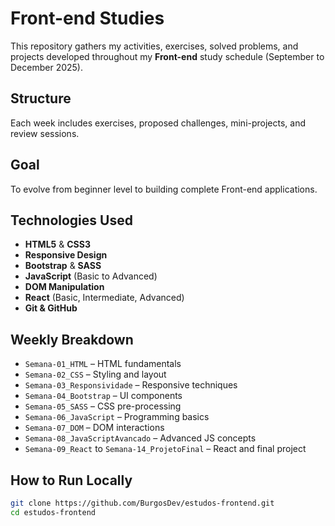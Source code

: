 #  Front-end Studies

This repository gathers my activities, exercises, solved problems, and projects developed throughout my **Front-end** study schedule (September to December 2025).

##  Structure
Each week includes exercises, proposed challenges, mini-projects, and review sessions.

##  Goal
To evolve from beginner level to building complete Front-end applications.

##  Technologies Used
- **HTML5** & **CSS3**
- **Responsive Design**
- **Bootstrap** & **SASS**
- **JavaScript** (Basic to Advanced)
- **DOM Manipulation**
- **React** (Basic, Intermediate, Advanced)
- **Git & GitHub**

##  Weekly Breakdown
- `Semana-01_HTML` – HTML fundamentals
- `Semana-02_CSS` – Styling and layout
- `Semana-03_Responsividade` – Responsive techniques
- `Semana-04_Bootstrap` – UI components
- `Semana-05_SASS` – CSS pre-processing
- `Semana-06_JavaScript` – Programming basics
- `Semana-07_DOM` – DOM interactions
- `Semana-08_JavaScriptAvancado` – Advanced JS concepts
- `Semana-09_React` to `Semana-14_ProjetoFinal` – React and final project

##  How to Run Locally
```bash
git clone https://github.com/BurgosDev/estudos-frontend.git
cd estudos-frontend

